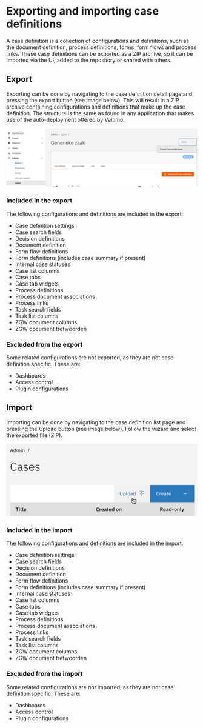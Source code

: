 # Exporting and importing case definitions

A case definition is a collection of configurations and definitions, such as the document definition, process
definitions, forms, form flows and process links. These case definitions can be exported as a ZIP archive, so it can
be imported via the UI, added to the repository or shared with others.

## Export

Exporting can be done by navigating to the case definition detail page and pressing the export button (see image below).
This will result in a ZIP archive containing configurations and definitions that make up the case definition. The
structure is the same as found in any application that makes use of the auto-deployment offered by Valtimo.

![Exporting a case definition](img/export-case-definition.png)

### Included in the export

The following configurations and definitions are included in the export:
- Case definition settings
- Case search fields
- Decision definitions
- Document definition
- Form flow definitions
- Form definitions (includes case summary if present)
- Internal case statuses
- Case list columns
- Case tabs
- Case tab widgets
- Process definitions
- Process document associations
- Process links
- Task search fields
- Task list columns
- ZGW document columns
- ZGW document trefwoorden

### Excluded from the export

Some related configurations are not exported, as they are not case definition specific. These are:
- Dashboards
- Access control
- Plugin configurations

## Import

Importing can be done by navigating to the case definition list page and pressing the Upload button (see image below).
Follow the wizard and select the exported file (ZIP).

![Uploading an export file](img/import-case.png)

### Included in the import

The following configurations and definitions are included in the import:
- Case definition settings
- Case search fields
- Decision definitions
- Document definition
- Form flow definitions
- Form definitions (includes case summary if present)
- Internal case statuses
- Case list columns
- Case tabs
- Case tab widgets
- Process definitions
- Process document associations
- Process links
- Task search fields
- Task list columns
- ZGW document columns
- ZGW document trefwoorden

### Excluded from the import

Some related configurations are not imported, as they are not case definition specific. These are:
- Dashboards
- Access control
- Plugin configurations

